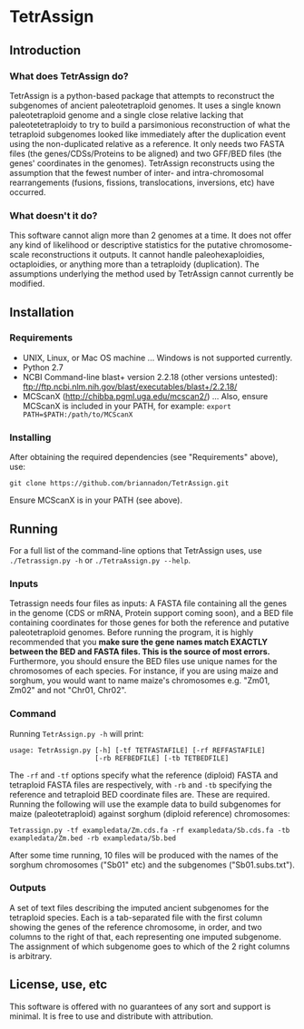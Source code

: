 # TetrAssign

## Introduction
### What does TetrAssign do?
TetrAssign is a python-based package that attempts to reconstruct the subgenomes of ancient paleotetraploid genomes.
It uses a single known paleotetraploid genome and a single close relative lacking that paleotetetraploidy to try to build a parsimonious reconstruction of what the tetraploid subgenomes looked like immediately after the duplication event using the non-duplicated relative as a reference. It only needs two FASTA files (the genes/CDSs/Proteins to be aligned) and two GFF/BED files (the genes' coordinates in the genomes). TetrAssign reconstructs using the assumption that the fewest number of inter- and intra-chromosomal rearrangements (fusions, fissions, translocations, inversions, etc) have occurred. 
### What doesn't it do?
This software cannot align more than 2 genomes at a time. It does not offer any kind of likelihood or descriptive statistics for the putative chromosome-scale reconstructions it outputs. It cannot handle paleohexaploidies, octaploidies, or anything more than a tetraploidy (duplication). The assumptions underlying the method used by TetrAssign cannot currently be modified. 

## Installation
### Requirements
* UNIX, Linux, or Mac OS machine
... Windows is not supported currently.
* Python 2.7
* NCBI Command-line blast+ version 2.2.18 (other versions untested): ftp://ftp.ncbi.nlm.nih.gov/blast/executables/blast+/2.2.18/
* MCScanX (http://chibba.pgml.uga.edu/mcscan2/)
... Also, ensure MCScanX is included in your PATH, for example: `export PATH=$PATH:/path/to/MCScanX`
### Installing
After obtaining the required dependencies (see "Requirements" above), use:
```
git clone https://github.com/briannadon/TetrAssign.git
```
Ensure MCScanX is in your PATH (see above).
## Running

For a full list of the command-line options that TetrAssign uses, use `./Tetrassign.py -h` or `./TetraAssign.py --help`.

### Inputs
Tetrassign needs four files as inputs: A FASTA file containing all the genes in the genome (CDS or mRNA, Protein support coming soon), and a BED file containing coordinates for those genes for both the reference and putative paleotetraploid genomes. Before running the program, it is highly recommended that you **make sure the gene names match EXACTLY between the BED and FASTA files. This is the source of most errors.** Furthermore, you should ensure the BED files use unique names for the chromosomes of each species. For instance, if you are using maize and sorghum, you would want to name maize's chromosomes e.g. "Zm01, Zm02" and not "Chr01, Chr02".

### Command
Running `TetrAssign.py -h` will print:
```
usage: TetrAssign.py [-h] [-tf TETFASTAFILE] [-rf REFFASTAFILE]
                     [-rb REFBEDFILE] [-tb TETBEDFILE]
```
The `-rf` and `-tf` options specify what the reference (diploid) FASTA and tetraploid FASTA files are respectively, with `-rb` and `-tb` specifying the reference and tetraploid BED coordinate files are.  These are required. Running the following will use the example data to build subgenomes for maize (paleotetraploid) against sorghum (diploid reference) chromosomes:
```
Tetrassign.py -tf exampledata/Zm.cds.fa -rf exampledata/Sb.cds.fa -tb exampledata/Zm.bed -rb exampledata/Sb.bed
```
After some time running, 10 files will be produced with the names of the sorghum chromosomes ("Sb01" etc) and the subgenomes ("Sb01.subs.txt").

### Outputs
A set of text files describing the imputed ancient subgenomes for the tetraploid species. Each is a tab-separated file with the first column showing the genes of the reference chromosome, in order, and two columns to the right of that, each representing one imputed subgenome.  The assignment of which subgenome goes to which of the 2 right columns is arbitrary.

## License, use, etc
This software is offered with no guarantees of any sort and support is minimal. It is free to use and distribute with attribution.
